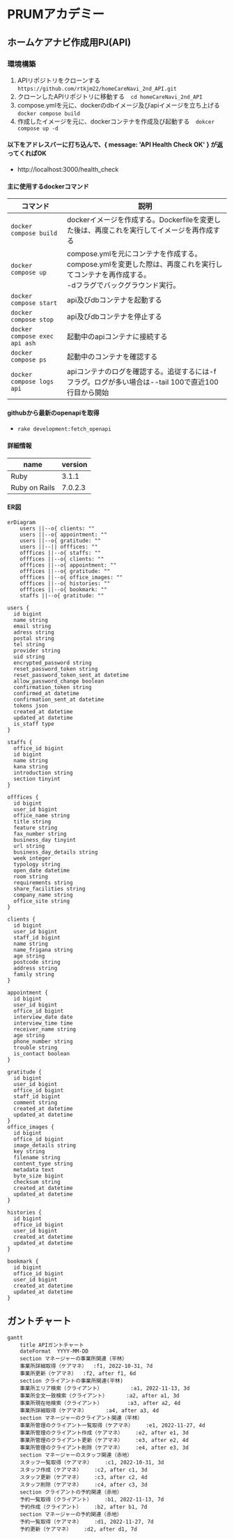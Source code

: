 # PRUMアカデミー

## ホームケアナビ作成用PJ(API)

### 環境構築
1. APIリポジトリをクローンする　`https://github.com/rtkjm22/homeCareNavi_2nd_API.git`
2. クローンしたAPIリポジトリに移動する　`cd homeCareNavi_2nd_API`
3. compose.ymlを元に、dockerのdbイメージ及びapiイメージを立ち上げる　`docker compose build`
4. 作成したイメージを元に、dockerコンテナを作成及び起動する　`dokcer compose up -d`

#### 以下をアドレスバーに打ち込んで、{ message: 'API Health Check OK' } が返ってくればOK
- http://localhost:3000/health_check

#### 主に使用するdockerコマンド
コマンド|説明 
--|--
`docker compose build` | dockerイメージを作成する。Dockerfileを変更した後は、再度これを実行してイメージを再作成する
`docker compose up` | compose.ymlを元にコンテナを作成する。compose.ymlを変更した際は、再度これを実行してコンテナを再作成する。<br>-dフラグでバックグラウンド実行。
`docker compose start` | api及びdbコンテナを起動する
`docker compose stop` | api及びdbコンテナを停止する
`docker compose exec api ash` | 起動中のapiコンテナに接続する
`docker compose ps` | 起動中のコンテナを確認する
`docker compose logs api` | apiコンテナのログを確認する。追従するには-fフラグ。ログが多い場合は--tail 100で直近100行目から開始

#### githubから最新のopenapiを取得
- `rake development:fetch_openapi`

#### 詳細情報

name|version
--|--
Ruby | 3.1.1
Ruby on Rails | 7.0.2.3

#### ER図
```mermaid
erDiagram
    users ||--o{ clients: ""
    users ||--o{ appointment: ""
    users ||--o{ gratitude: ""
    users ||--|| offfices: ""
    offfices ||--o{ staffs: ""
    offfices ||--o{ clients: ""
    offfices ||--o{ appointment: ""
    offfices ||--o{ gratitude: ""
    offfices ||--o{ office_images: ""
    offfices ||--o{ histories: ""
    offfices ||--o{ bookmark: ""
    staffs ||--o{ gratitude: ""

users {
  id bigint
  name string
  email string
  adress string
  postal string
  tel string
  provider string
  uid string
  encrypted_password string
  reset_password_token string
  reset_password_token_sent_at datetime
  allow_password_change boolean
  confirmation_token string
  confirmed_at datetime
  confirmation_sent_at datetime
  tokens json
  created_at datetime
  updated_at datetime
  is_staff type
}

staffs {
  office_id bigint
  id bigint
  name string
  kana string
  introduction string
  section tinyint
}

offfices {
  id bigint
  user_id bigint
  office_name string
  title string
  feature string
  fax_number string
  business_day tinyint
  url string
  business_day_details string
  week integer
  typology string
  open_date datetime
  room string
  requirements string
  share_facilities string
  company_name string
  office_site string
}

clients {
  id bigint
  user_id bigint
  staff_id bigint
  name string
  name_frigana string
  age string
  postcode string
  address string
  family string
}

appointment {
  id bigint
  user_id bigint
  office_id bigint
  interview_date date
  interview_time time
  receiver_name string
  age string
  phone_number string
  trouble string
  is_contact boolean
}

gratitude {
  id bigint
  user_id bigint
  office_id bigint
  staff_id bigint
  comment string
  created_at datetime
  updated_at datetime
}
office_images {
  id bigint
  office_id bigint
  image_details string
  key string
  filename string
  content_type string
  metadata text
  byte_size bigint
  checksum string
  created_at datetime
  updated_at datetime
}

histories {
  id bigint
  office_id bigint
  user_id bigint
  created_at datetime
  updated_at datetime
}

bookmark {
  id bigint
  office_id bigint
  user_id bigint
  created_at datetime
  updated_at datetime
}
```
## ガントチャート
```mermaid
gantt
    title APIガントチャート
    dateFormat  YYYY-MM-DD
    section マネージャーの事業所関連（平林）
    事業所詳細取得（ケアマネ）  :f1, 2022-10-31, 7d
    事業所更新（ケアマネ）  :f2, after f1, 6d
    section クライアントの事業所関連(平林)
    事業所エリア検索（クライアント）         :a1, 2022-11-13, 3d
    事業所全文一致検索（クライアント）      :a2, after a1, 3d
    事業所現在地検索（クライアント）        :a3, after a2, 4d
    事業所詳細取得（ケアマネ）      :a4, after a3, 4d
    section マネージャーのクライアント関連（平林）
    事業所管理のクライアント一覧取得（ケアマネ）    :e1, 2022-11-27, 4d
    事業所管理のクライアント作成（ケアマネ）    :e2, after e1, 3d
    事業所管理のクライアント更新（ケアマネ）    :e3, after e2, 4d
    事業所管理のクライアント削除（ケアマネ）    :e4, after e3, 3d
    section マネージャーのスタッフ関連（赤地）
    スタッフ一覧取得（ケアマネ）    :c1, 2022-10-31, 3d
    スタッフ作成（ケアマネ）    :c2, after c1, 3d
    スタッフ更新（ケアマネ）    :c3, after c2, 4d
    スタッフ削除（ケアマネ）    :c4, after c3, 3d
    section クライアントの予約関連（赤地）
    予約一覧取得（クライアント）    :b1, 2022-11-13, 7d
    予約作成（クライアント）    :b2, after b1, 7d
    section マネージャーの予約関連（赤地）
    予約一覧取得（ケアマネ）    :d1, 2022-11-27, 7d
    予約更新（ケアマネ）    :d2, after d1, 7d
```

